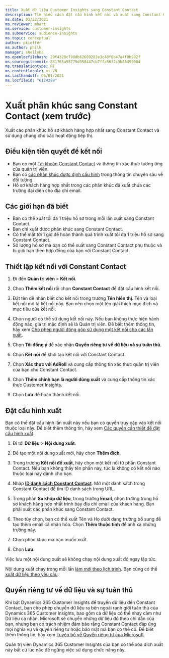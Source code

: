 ```yaml
---
title: Xuất dữ liệu Customer Insights sang Constant Contact
description: Tìm hiểu cách đặt cấu hình kết nối và xuất sang Constant Contact.
ms.date: 03/22/2021
ms.reviewer: mhart
ms.service: customer-insights
ms.subservice: audience-insights
ms.topic: conceptual
author: pkieffer
ms.author: philk
manager: shellyha
ms.openlocfilehash: 29f4320c798db62609283e3c48f0b47a4f0b982f
ms.sourcegitcommit: 831765a55775d358447cb7ffa56f2c3b85459084
ms.translationtype: HT
ms.contentlocale: vi-VN
ms.lasthandoff: 06/01/2021
ms.locfileid: "6124299"
---
```

# <a name="export-segments-to-constant-contact-preview"></a>Xuất phân khúc sang Constant Contact (xem trước)

Xuất các phân khúc hồ sơ khách hàng hợp nhất sang Constant Contact và sử dụng chúng cho các hoạt động tiếp thị. 

## <a name="prerequisites-for-a-connection"></a>Điều kiện tiên quyết để kết nối

-   Bạn có một [Tài khoản Constant Contact](https://www.constantcontact.com/account-home) và thông tin xác thực tương ứng của quản trị viên.
-   Bạn có [các phân khúc được định cấu hình](segments.md) trong thông tin chuyên sâu về đối tượng.
-   Hồ sơ khách hàng hợp nhất trong các phân khúc đã xuất chứa các trường đại diện cho địa chỉ email.

## <a name="known-limitations"></a>Các giới hạn đã biết

- Bạn có thể xuất tối đa 1 triệu hồ sơ trong mỗi lần xuất sang Constant Contact.
- Bạn chỉ xuất được phân khúc sang Constant Contact.
- Có thể mất tới 1 giờ để hoàn thành quá trình xuất tối đa 1 triệu hồ sơ sang Constant Contact. 
- Số lượng hồ sơ mà bạn có thể xuất sang Constant Contact phụ thuộc và bị giới hạn theo hợp đồng của bạn với Constant Contact.

## <a name="set-up-connection-to-constant-contact"></a>Thiết lập kết nối với Constant Contact

1. Đi đến **Quản trị viên** > **Kết nối**.

1. Chọn **Thêm kết nối** rồi chọn **Constant Contact** để đặt cấu hình kết nối.

1. Đặt tên dễ nhận biết cho kết nối trong trường **Tên hiển thị**. Tên và loại kết nối mô tả kết nối này. Bạn nên chọn một tên giải thích mục đích và mục tiêu của kết nối.

1. Chọn người có thể sử dụng kết nối này. Nếu bạn không thực hiện hành động nào, giá trị mặc định sẽ là Quản trị viên. Để biết thêm thông tin, hãy xem [Cho phép người đóng góp sử dụng một kết nối cho các lần xuất](connections.md#allow-contributors-to-use-a-connection-for-exports).

1. Chọn **Tôi đồng ý** để xác nhận **Quyền riêng tư về dữ liệu và sự tuân thủ**.

1. Chọn **Kết nối** để khởi tạo kết nối với Constant Contact.

1. Chọn **Xác thực với AdRoll** và cung cấp thông tin xác thực quản trị viên của bạn cho Constant Contact. 

1. Chọn **Thêm chính bạn là người dùng xuất** và cung cấp thông tin xác thực Customer Insights.

1. Chọn **Lưu** để hoàn thành kết nối.

## <a name="configure-an-export"></a>Đặt cấu hình xuất

Bạn có thể đặt cấu hình lần xuất này nếu bạn có quyền truy cập vào kết nối thuộc loại này. Để biết thêm thông tin, hãy xem [Các quyền cần thiết để đặt cấu hình xuất](export-destinations.md#set-up-a-new-export).

1. Đi tới **Dữ liệu** > **Nội dung xuất**.

1. Để tạo một nội dung xuất mới, hãy chọn **Thêm đích**.

1. Trong trường **Kết nối để xuất**, hãy chọn một kết nối từ phần Constant Contact. Nếu bạn không thấy tên phần này, tức là không có kết nối nào thuộc loại này dành cho bạn.

1. Nhập [**ID danh sách Constant Contact**](https://app.constantcontact.com/pages/contacts/ui#lists). Mở một danh sách trong Constant Contact để tìm ID danh sách trong URL.

1. Trong phần **So khớp dữ liệu**, trong trường **Email**, chọn trường trong hồ sơ khách hàng hợp nhất trình bày địa chỉ email của khách hàng. Bạn phải xuất các phân khúc sang Constant Contact.

1. Theo tùy chọn, bạn có thể xuất Tên và Họ dưới dạng trường bổ sung để tạo thêm email cá nhân hóa. Chọn **Thêm thuộc tính** để ánh xạ những trường này.

1. Chọn phân khúc mà bạn muốn xuất.

1. Chọn **Lưu**.

Việc lưu một nội dung xuất sẽ không chạy nội dung xuất đó ngay lập tức.

Nội dung xuất chạy trong mỗi lần [làm mới theo lịch trình](system.md#schedule-tab). Bạn cũng có thể [xuất dữ liệu theo yêu cầu](export-destinations.md#run-exports-on-demand). 


## <a name="data-privacy-and-compliance"></a>Quyền riêng tư về dữ liệu và sự tuân thủ

Khi bật Dynamics 365 Customer Insights để truyền dữ liệu đến Constant Contact, bạn cho phép chuyển dữ liệu ra bên ngoài ranh giới tuân thủ của Dynamics 365 Customer Insights, bao gồm cả dữ liệu có thể nhạy cảm như Dữ liệu cá nhân. Microsoft sẽ chuyển những dữ liệu đó theo chỉ dẫn của bạn, nhưng bạn có trách nhiệm đảm bảo rằng Constant Contact đáp ứng mọi nghĩa vụ về quyền riêng tư hoặc bảo mật mà bạn có thể có. Để biết thêm thông tin, hãy xem [Tuyên bố về Quyền riêng tư của Microsoft](https://go.microsoft.com/fwlink/?linkid=396732).

Quản trị viên Dynamics 365 Customer Insights của bạn có thể xóa đích xuất này bất cứ lúc nào để ngừng việc sử dụng chức năng này.
